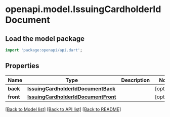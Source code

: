 # openapi.model.IssuingCardholderIdDocument

## Load the model package
```dart
import 'package:openapi/api.dart';
```

## Properties
Name | Type | Description | Notes
------------ | ------------- | ------------- | -------------
**back** | [**IssuingCardholderIdDocumentBack**](IssuingCardholderIdDocumentBack.md) |  | [optional] 
**front** | [**IssuingCardholderIdDocumentFront**](IssuingCardholderIdDocumentFront.md) |  | [optional] 

[[Back to Model list]](../README.md#documentation-for-models) [[Back to API list]](../README.md#documentation-for-api-endpoints) [[Back to README]](../README.md)


